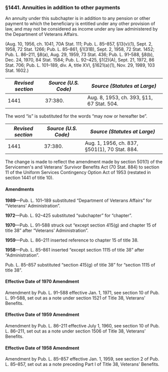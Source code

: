### §1441. Annuities in addition to other payments ###

An annuity under this subchapter is in addition to any pension or other payment to which the beneficiary is entitled under any other provision of law, and may not be considered as income under any law administered by the Department of Veterans Affairs.

(Aug. 10, 1956, ch. 1041, 70A Stat. 111; Pub. L. 85–857, §13(v)(1), Sept. 2, 1958, 72 Stat. 1266; Pub. L. 85–861, §1(31B), Sept. 2, 1958, 72 Stat. 1452; Pub. L. 86–211, §8(a), Aug. 29, 1959, 73 Stat. 436; Pub. L. 91–588, §8(b), Dec. 24, 1970, 84 Stat. 1584; Pub. L. 92–425, §1(2)(A), Sept. 21, 1972, 86 Stat. 706; Pub. L. 101–189, div. A, title XVI, §1621(a)(1), Nov. 29, 1989, 103 Stat. 1602.)

|*Revised section*|*Source (U.S. Code)*|      *Source (Statutes at Large)*       |
|-----------------|--------------------|-----------------------------------------|
|      1441       |      37:380.       |Aug. 8, 1953, ch. 393, §11, 67 Stat. 504.|

The word “is” is substituted for the words “may now or hereafter be”.

|*Revised section*|*Source (U.S. Code)*|        *Source (Statutes at Large)*         |
|-----------------|--------------------|---------------------------------------------|
|      1441       |      37:380.       |Aug. 1, 1956, ch. 837, §501(1), 70 Stat. 884.|

The change is made to reflect the amendment made by section 501(1) of the Servicemen's and Veterans’ Survivor Benefits Act (70 Stat. 884) to section 11 of the Uniform Services Contingency Option Act of 1953 (restated in section 1441 of title 10).

#### Amendments ####

**1989**—Pub. L. 101–189 substituted “Department of Veterans Affairs” for “Veterans’ Administration”.

**1972**—Pub. L. 92–425 substituted “subchapter” for “chapter”.

**1970**—Pub. L. 91–588 struck out “except section 415(g) and chapter 15 of title 38” after “Veterans’ Administration”.

**1959**—Pub. L. 86–211 inserted reference to chapter 15 of title 38.

**1958**—Pub. L. 85–861 inserted “except section 1115 of title 38” after “Administration”.

Pub. L. 85–857 substituted “section 415(g) of title 38” for “section 1115 of title 38”.

#### Effective Date of 1970 Amendment ####

Amendment by Pub. L. 91–588 effective Jan. 1, 1971, see section 10 of Pub. L. 91–588, set out as a note under section 1521 of Title 38, Veterans’ Benefits.

#### Effective Date of 1959 Amendment ####

Amendment by Pub. L. 86–211 effective July 1, 1960, see section 10 of Pub. L. 86–211, set out as a note under section 1506 of Title 38, Veterans’ Benefits.

#### Effective Date of 1958 Amendment ####

Amendment by Pub. L. 85–857 effective Jan. 1, 1959, see section 2 of Pub. L. 85–857, set out as a note preceding Part I of Title 38, Veterans’ Benefits.